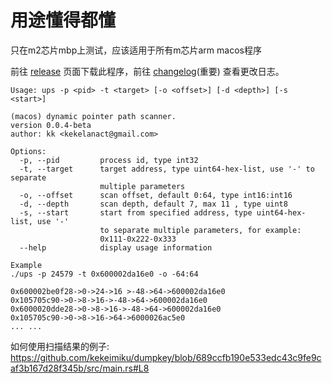 # 用途懂得都懂

只在m2芯片mbp上测试，应该适用于所有m芯片arm macos程序

前往 [release](https://github.com/kekeimiku/ups/releases) 页面下载此程序，前往 [changelog](https://github.com/kekeimiku/ups/blob/main/changelog.md)(重要) 查看更改日志。

```
Usage: ups -p <pid> -t <target> [-o <offset>] [-d <depth>] [-s <start>]

(macos) dynamic pointer path scanner.
version 0.0.4-beta
author: kk <kekelanact@gmail.com>

Options:
  -p, --pid         process id, type int32
  -t, --target      target address, type uint64-hex-list, use '-' to separate
                    multiple parameters
  -o, --offset      scan offset, default 0:64, type int16:int16
  -d, --depth       scan depth, default 7, max 11 , type uint8
  -s, --start       start from specified address, type uint64-hex-list, use '-'
                    to separate multiple parameters, for example:
                    0x111-0x222-0x333
  --help            display usage information

Example
./ups -p 24579 -t 0x600002da16e0 -o -64:64

0x600002be0f28->0->24->16 >-48->64->600002da16e0
0x105705c90->0->8->16->-48->64->600002da16e0
0x6000020dde28->0->8->16->-48->64->600002da16e0
0x105705c90->0->8->16->64->6000026ac5e0
... ...
```

如何使用扫描结果的例子: https://github.com/kekeimiku/dumpkey/blob/689ccfb190e533edc43c9fe9caf3b167d28f345b/src/main.rs#L8